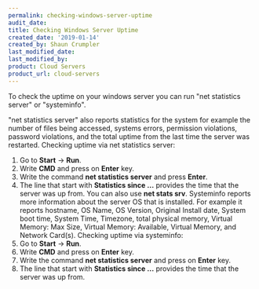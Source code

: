 ```yaml
---
permalink: checking-windows-server-uptime
audit_date:
title: Checking Windows Server Uptime
created_date: '2019-01-14'
created_by: Shaun Crumpler
last_modified_date: 
last_modified_by: 
product: Cloud Servers
product_url: cloud-servers
---
```


To check the uptime on your windows server you can run "net statistics server" or "systeminfo".

"net statistics server" also reports statistics for the system for example the number of files being accessed, systems errors, permission violations, password violations, and the total uptime from the last time the server was restarted. Checking uptime via net statistics server:
1. Go to **Start** -> **Run**.
2. Write **CMD** and press on **Enter** key.
3. Write the command **net statistics server** and press **Enter**.
4. The line that start with **Statistics since …** provides the time that the server was up from.
You can also use **net stats srv**.
Systeminfo reports more information about the server OS that is installed. For example it reports hostname, OS Name, OS Version, Original Install date, System boot time, System Time, Timezone, total physical memory, Virtual Memory: Max Size, Virtual Memory: Available, Virtual Memory, and Network Card(s). Checking uptime via systeminfo:
1. Go to **Start** -> **Run**.
2. Write **CMD** and press on **Enter** key.
3. Write the command **net statistics server** and press on **Enter** key.
4. The line that start with **Statistics since …** provides the time that the server was up from.
